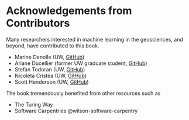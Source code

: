 # Acknowledgements from Contributors

Many researchers interested in machine learning in the geosciences, and beyond, have contributed to this book.

- Marine Denolle (UW, [GitHub](https://github.com/mdenolle))
- Ariane Ducellier (former UW graduate student, [GitHub](https://github.com/ArianeDucellier))
- Stefan Todoran (UW, [GitHub](https://github.com/StefanTodoran))
- Nicoleta Cristea (UW, [GitHub](https://github.com/NCristea))
- Scott Henderson (UW, [GitHub](https://github.com/scottyhq))

The book tremendously benefited from other resources such as

- The Turing Way
- Software Carpentries @wilson-software-carpentry
